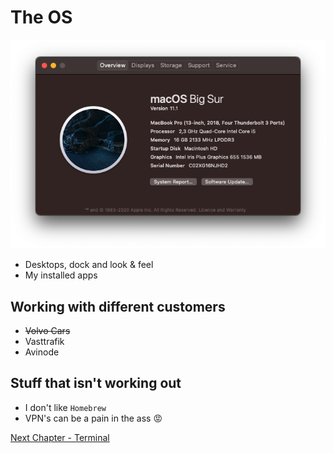 # The OS
![](img/macbook.png)
* Desktops, dock and look & feel
* My installed apps

## Working with different customers
* ~~Volvo Cars~~
* Vasttrafik
* Avinode

## Stuff that isn't working out
* I don't like `Homebrew`
* VPN's can be a pain in the ass 😡


[Next Chapter - Terminal](03-terminal.md)